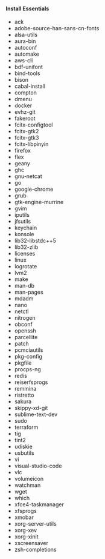 #### Install Essentials
- ack
- adobe-source-han-sans-cn-fonts
- alsa-utils
- aura-bin
- autoconf
- automake
- aws-cli
- bdf-unifont
- bind-tools
- bison
- cabal-install
- compton
- dmenu
- docker
- evhz-git
- fakeroot
- fcitx-configtool
- fcitx-gtk2
- fcitx-gtk3
- fcitx-libpinyin
- firefox
- flex
- geany
- ghc
- gnu-netcat
- go
- google-chrome
- grub
- gtk-engine-murrine
- gvim
- iputils
- jfsutils
- keychain
- konsole
- lib32-libstdc++5
- lib32-zlib
- licenses
- linux
- logrotate
- lvm2
- make
- man-db
- man-pages
- mdadm
- nano
- netctl
- nitrogen
- obconf
- openssh
- parcellite
- patch
- pcmciautils
- pkg-config
- pkgfile
- procps-ng
- redis
- reiserfsprogs
- remmina
- ristretto
- sakura
- skippy-xd-git
- sublime-text-dev
- sudo
- terraform
- tig
- tint2
- udiskie
- usbutils
- vi
- visual-studio-code
- vlc
- volumeicon
- watchman
- wget
- which
- xfce4-taskmanager
- xfsprogs
- xmobar
- xorg-server-utils
- xorg-xev
- xorg-xinit
- xscreensaver
- zsh-completions
